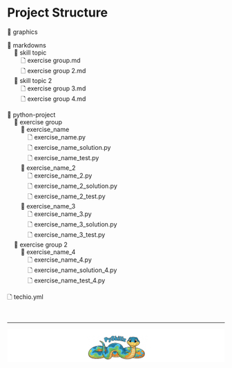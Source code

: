 # Project Structure

📁 graphics

📂 markdowns<BR>
&nbsp;&nbsp;&nbsp;&nbsp;📂 skill topic<BR>
&nbsp;&nbsp;&nbsp;&nbsp;&nbsp;&nbsp;&nbsp;&nbsp;🗋 exercise group.md<BR>
&nbsp;&nbsp;&nbsp;&nbsp;&nbsp;&nbsp;&nbsp;&nbsp;🗋 exercise group 2.md<BR>
&nbsp;&nbsp;&nbsp;&nbsp;📂 skill topic 2<BR>
&nbsp;&nbsp;&nbsp;&nbsp;&nbsp;&nbsp;&nbsp;&nbsp;🗋 exercise group 3.md<BR>
&nbsp;&nbsp;&nbsp;&nbsp;&nbsp;&nbsp;&nbsp;&nbsp;🗋 exercise group 4.md<BR>

📂 python-project<BR>
&nbsp;&nbsp;&nbsp;&nbsp;📂 exercise group<BR>
&nbsp;&nbsp;&nbsp;&nbsp;&nbsp;&nbsp;&nbsp;&nbsp;📂 exercise_name<BR>
&nbsp;&nbsp;&nbsp;&nbsp;&nbsp;&nbsp;&nbsp;&nbsp;&nbsp;&nbsp;&nbsp;&nbsp;🗋 exercise_name.py<BR>
&nbsp;&nbsp;&nbsp;&nbsp;&nbsp;&nbsp;&nbsp;&nbsp;&nbsp;&nbsp;&nbsp;&nbsp;🗋 exercise_name_solution.py<BR>
&nbsp;&nbsp;&nbsp;&nbsp;&nbsp;&nbsp;&nbsp;&nbsp;&nbsp;&nbsp;&nbsp;&nbsp;🗋 exercise_name_test.py<BR>
&nbsp;&nbsp;&nbsp;&nbsp;&nbsp;&nbsp;&nbsp;&nbsp;📂 exercise_name_2<BR>
&nbsp;&nbsp;&nbsp;&nbsp;&nbsp;&nbsp;&nbsp;&nbsp;&nbsp;&nbsp;&nbsp;&nbsp;🗋 exercise_name_2.py<BR>
&nbsp;&nbsp;&nbsp;&nbsp;&nbsp;&nbsp;&nbsp;&nbsp;&nbsp;&nbsp;&nbsp;&nbsp;🗋 exercise_name_2_solution.py<BR>
&nbsp;&nbsp;&nbsp;&nbsp;&nbsp;&nbsp;&nbsp;&nbsp;&nbsp;&nbsp;&nbsp;&nbsp;🗋 exercise_name_2_test.py<BR>
&nbsp;&nbsp;&nbsp;&nbsp;&nbsp;&nbsp;&nbsp;&nbsp;📂 exercise_name_3<BR>
&nbsp;&nbsp;&nbsp;&nbsp;&nbsp;&nbsp;&nbsp;&nbsp;&nbsp;&nbsp;&nbsp;&nbsp;🗋 exercise_name_3.py<BR>
&nbsp;&nbsp;&nbsp;&nbsp;&nbsp;&nbsp;&nbsp;&nbsp;&nbsp;&nbsp;&nbsp;&nbsp;🗋 exercise_name_3_solution.py<BR>
&nbsp;&nbsp;&nbsp;&nbsp;&nbsp;&nbsp;&nbsp;&nbsp;&nbsp;&nbsp;&nbsp;&nbsp;🗋 exercise_name_3_test.py<BR>
&nbsp;&nbsp;&nbsp;&nbsp;📂 exercise group 2<BR>
&nbsp;&nbsp;&nbsp;&nbsp;&nbsp;&nbsp;&nbsp;&nbsp;📂 exercise_name_4<BR>
&nbsp;&nbsp;&nbsp;&nbsp;&nbsp;&nbsp;&nbsp;&nbsp;&nbsp;&nbsp;&nbsp;&nbsp;🗋 exercise_name_4.py<BR>
&nbsp;&nbsp;&nbsp;&nbsp;&nbsp;&nbsp;&nbsp;&nbsp;&nbsp;&nbsp;&nbsp;&nbsp;🗋 exercise_name_solution_4.py<BR>
&nbsp;&nbsp;&nbsp;&nbsp;&nbsp;&nbsp;&nbsp;&nbsp;&nbsp;&nbsp;&nbsp;&nbsp;🗋 exercise_name_test_4.py<BR>

🗋 techio.yml

<BR>

************

[![Skillz Catalog](../../graphics/PySkillzFooter.png)](skillz-catalog)
